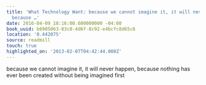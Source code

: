 ```yaml
---
title: 'What Technology Want: because we cannot imagine it, it will never happen,
  because …'
date: 2016-04-09 18:16:00.600000000 -04:00
book_uuid: b6905063-83c8-4d6f-8c92-e4bcfc8d65c6
location: '0.442075'
source: readmill
touch: true
highlighted_on: '2013-02-07T04:42:44.000Z'
---
```


because we cannot imagine it, it will never happen, because nothing has ever been created without being imagined first